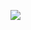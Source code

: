 <p>
  <img src="(https://github.com/shitalchauhan769/e_commerce_exam_app/assets/155465990/a9f89a57-6392-47c8-9656-9456dc0f18d8)"heithg=1000,"w=350""

</p>

